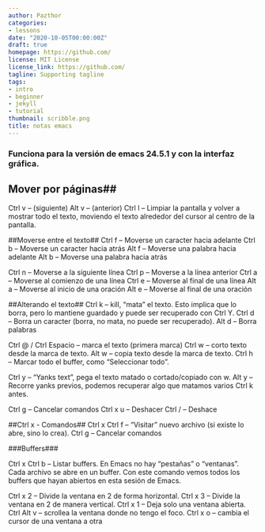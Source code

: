 ```yaml
---
author: Pazthor
categories:
- lessons
date: "2020-10-05T00:00:00Z"
draft: true
homepage: https://github.com/
license: MIT License
license_link: https://github.com/
tagline: Supporting tagline
tags:
- intro
- beginner
- jekyll
- tutorial
thumbnail: scribble.png
title: notas emacs
---
```



### Funciona para la versión de emacs 24.5.1 y con la interfaz gráfica.


## Mover por páginas##
Ctrl v – (siguiente)
Alt v – (anterior)
Ctrl l – Limpiar la pantalla y volver a mostrar todo el texto, moviendo el texto alrededor del cursor al centro de la pantalla.

##Moverse entre el texto##
Ctrl f – Moverse un caracter hacia adelante
Ctrl b – Moverse un caracter hacia atrás
Alt f – Moverse una palabra hacia adelante
Alt b – Moverse una palabra hacia atrás

Ctrl n – Moverse a la siguiente línea
Ctrl p – Moverse a la línea anterior
Ctrl a – Moverse al comienzo de una línea
Ctrl e – Moverse al final de una línea
Alt a – Moverse al inicio de una oración
Alt e – Moverse al final de una oración

##Alterando el texto##
Ctrl k – kill, “mata” el texto. Esto implica que lo borra, pero lo mantiene guardado y puede ser recuperado con Ctrl Y.
Ctrl d – Borra un caracter (borra, no mata, no puede ser recuperado).
Alt d – Borra palabras

Ctrl @ / Ctrl Espacio – marca el texto (primera marca)
Ctrl w – corto texto desde la marca de texto.
Alt w – copia texto desde la marca de texto.
Ctrl h – Marcar todo el buffer, como “Seleccionar todo”.

Ctrl y – “Yanks text”, pega el texto matado o cortado/copiado con w.
Alt y – Recorre yanks previos, podemos recuperar algo que matamos varios Ctrl k antes.

Ctrl g – Cancelar comandos
Ctrl x u – Deshacer
Ctrl / – Deshace

##Ctrl x - Comandos##
Ctrl x Ctrl f – “Visitar” nuevo archivo (si existe lo abre, sino lo crea).
Ctrl g – Cancelar comandos

###Buffers###

Ctrl x Ctrl b – Listar buffers. En Emacs no hay “pestañas” o “ventanas”. Cada archivo se abre en un buffer. Con este comando vemos todos los buffers que hayan abiertos en esta sesión de Emacs.



Ctrl x 2 – Divide la ventana en 2 de forma horizontal.
Ctrl x 3 – Divide la ventana en 2 de manera vertical.
Ctrl x 1 – Deja solo una ventana abierta.
Ctrl Alt v – scrollea la ventana donde no tengo el foco.
Ctrl x o – cambia el cursor de una ventana a otra
